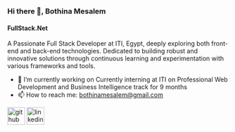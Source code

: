 ### Hi there 👋, Bothina Mesalem
#### FullStack.Net 


 A Passionate Full Stack Developer at ITI, Egypt, deeply exploring both front-end and back-end technologies. Dedicated to building robust and innovative solutions through continuous learning and experimentation with various frameworks and tools.



- 🔭 I’m currently working on Currently interning at ITI on Professional Web Development and Business Intelligence track for 9 months 
- 📫 How to reach me: bothinamesalem@gmail.com 


[<img src='https://cdn.jsdelivr.net/npm/simple-icons@3.0.1/icons/github.svg' alt='github' height='40'>](https://github.com/https://github.com/BothinaMesalem)  [<img src='https://cdn.jsdelivr.net/npm/simple-icons@3.0.1/icons/linkedin.svg' alt='linkedin' height='40'>](https://www.linkedin.com/in/www.linkedin.com/in/bothina-mesalem/)  














